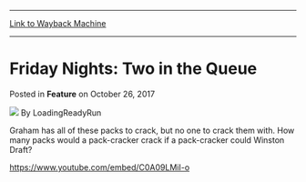 
---
[Link to Wayback Machine](https://web.archive.org/web/20171109102130/https://magic.wizards.com/en/articles/archive/feature/friday-nights-two-queue-2017-10-26)

[_metadata_:wayback_url]:- "https://magic.wizards.com/en/articles/archive/feature/friday-nights-two-queue-2017-10-26"
[_metadata_:wayback_raw_url]:- "https://web.archive.org/web/20171109102130id_/https://magic.wizards.com/en/articles/archive/feature/friday-nights-two-queue-2017-10-26"
[_metadata_:wayback_capture_timestamp]:- "2017-11-09 10:21:30+00:00"
[_metadata_:description]:- "How many packs would a pack-cracker crack if a pack-cracker could Winston Draft?"
[_metadata_:generator]:- "Drupal 7 (http://drupal.org)"
---


Friday Nights: Two in the Queue
===============================



 Posted in **Feature**
 on October 26, 2017 






![](https://media.magic.wizards.com/styles/auth_small/public/images/person/lrrbiopic.png)
By LoadingReadyRun











Graham has all of these packs to crack, but no one to crack them with. How many packs would a pack-cracker crack if a pack-cracker could Winston Draft?


<https://www.youtube.com/embed/C0A09LMiI-o>







